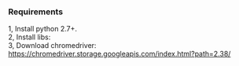 ### Requirements
1, Install python 2.7+.                 
2, Install libs:          
3, Download chromedriver:                    
https://chromedriver.storage.googleapis.com/index.html?path=2.38/
